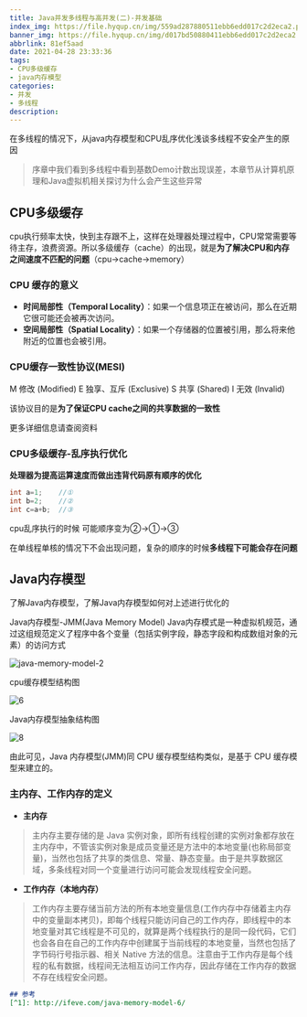 ```yaml
---
title: Java并发多线程与高并发(二)-并发基础
index_img: https://file.hyqup.cn/img/559ad287880511ebb6edd017c2d2eca2.png
banner_img: https://file.hyqup.cn/img/d017bd50880411ebb6edd017c2d2eca2.jpg
abbrlink: 81ef5aad
date: 2021-04-28 23:33:36
tags:
- CPU多级缓存
- java内存模型
categories:
- 并发
- 多线程
description:
---
```


在多线程的情况下，从java内存模型和CPU乱序优化浅谈多线程不安全产生的原因

<!-- more -->

> 序章中我们看到多线程中看到基数Demo计数出现误差，本章节从计算机原理和Java虚拟机相关探讨为什么会产生这些异常

## CPU多级缓存

cpu执行频率太快，快到主存跟不上，这样在处理器处理过程中，CPU常常需要等待主存，浪费资源。所以多级缓存（cache）的出现，就是**为了解决CPU和内存之间速度不匹配的问题**（cpu->cache->memory）

### CPU 缓存的意义

- **时间局部性（Temporal Locality）**：如果一个信息项正在被访问，那么在近期它很可能还会被再次访问。
- **空间局部性（Spatial Locality）**：如果一个存储器的位置被引用，那么将来他附近的位置也会被引用。

### CPU缓存一致性协议(MESI)

M 修改 (Modified)  E 独享、互斥 (Exclusive) S 共享 (Shared) I 无效 (Invalid)

该协议目的是**为了保证CPU cache之间的共享数据的一致性**

更多详细信息请查阅资料

### CPU多级缓存-乱序执行优化

**处理器为提高运算速度而做出违背代码原有顺序的优化**

```java
int a=1;	//①
int b=2;	//②
int c=a+b;	//③
```

cpu乱序执行的时候 可能顺序变为②->①->③

在单线程单核的情况下不会出现问题，复杂的顺序的时候**多线程下可能会存在问题**

## Java内存模型

了解Java内存模型，了解Java内存模型如何对上述进行优化的

Java内存模型-JMM(Java Memory Model) Java内存模式是一种虚拟机规范，通过这组规范定义了程序中各个变量（包括实例字段，静态字段和构成数组对象的元素）的访问方式

![java-memory-model-2](https://file.hyqup.cn/img/java-memory-model-2-1620570065967.png)

cpu缓存模型结构图

![6](https://file.hyqup.cn/img/6.jpg)

Java内存模型抽象结构图

![8](https://file.hyqup.cn/img/8.jpg)



由此可见，Java 内存模型(JMM)同 CPU 缓存模型结构类似，是基于 CPU 缓存模型来建立的。

### 主内存、工作内存的定义

- **主内存**

> 主内存主要存储的是 Java 实例对象，即所有线程创建的实例对象都存放在主内存中，不管该实例对象是成员变量还是方法中的本地变量(也称局部变量)，当然也包括了共享的类信息、常量、静态变量。由于是共享数据区域，多条线程对同一个变量进行访问可能会发现线程安全问题。

- **工作内存（本地内存）**

> 工作内存主要存储当前方法的所有本地变量信息(工作内存中存储着主内存中的变量副本拷贝)，即每个线程只能访问自己的工作内存，即线程中的本地变量对其它线程是不可见的，就算是两个线程执行的是同一段代码，它们也会各自在自己的工作内存中创建属于当前线程的本地变量，当然也包括了字节码行号指示器、相关 Native 方法的信息。注意由于工作内存是每个线程的私有数据，线程间无法相互访问工作内存，因此存储在工作内存的数据不存在线程安全问题。



```markdown
## 参考
[^1]: http://ifeve.com/java-memory-model-6/
```

